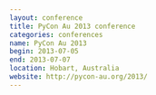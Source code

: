 ```yaml
---
layout: conference
title: PyCon Au 2013 conference
categories: conferences
name: PyCon Au 2013
begin: 2013-07-05
end: 2013-07-07
location: Hobart, Australia
website: http://pycon-au.org/2013/
---
```

